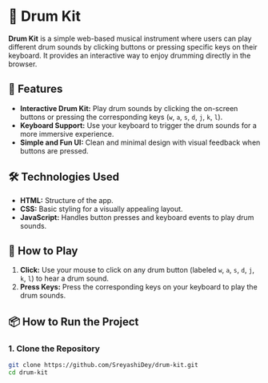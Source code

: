 # 🥁 Drum Kit

**Drum Kit** is a simple web-based musical instrument where users can play different drum sounds by clicking buttons or pressing specific keys on their keyboard. It provides an interactive way to enjoy drumming directly in the browser.

## 🚀 Features

- **Interactive Drum Kit:** Play drum sounds by clicking the on-screen buttons or pressing the corresponding keys (`w`, `a`, `s`, `d`, `j`, `k`, `l`).
- **Keyboard Support:** Use your keyboard to trigger the drum sounds for a more immersive experience.
- **Simple and Fun UI:** Clean and minimal design with visual feedback when buttons are pressed.

## 🛠️ Technologies Used

- **HTML:** Structure of the app.
- **CSS:** Basic styling for a visually appealing layout.
- **JavaScript:** Handles button presses and keyboard events to play drum sounds.

## 🎹 How to Play

1. **Click:** Use your mouse to click on any drum button (labeled `w`, `a`, `s`, `d`, `j`, `k`, `l`) to hear a drum sound.
2. **Press Keys:** Press the corresponding keys on your keyboard to play the drum sounds.

## 📦 How to Run the Project

### 1. Clone the Repository

```bash
git clone https://github.com/SreyashiDey/drum-kit.git
cd drum-kit

